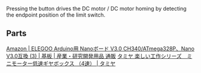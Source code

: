 Pressing the button drives the DC motor / DC motor homing by detecting the endpoint position of the limit switch.

## Parts

[Amazon | ELEGOO Arduino用 Nanoボード V3.0 CH340/ATmega328P、Nano V3.0互換 (3) | 基板 | 産業・研究開発用品 通販](https://www.amazon.co.jp/Elegoo-Nano%E3%83%9C%E3%83%BC%E3%83%89-ATmega328P%E3%80%81Nano-V3-0%E4%BA%92%E6%8F%9B-Arduino%E7%94%A8/dp/B0746CZ5DM)
[タミヤ 楽しい工作シリーズ　ミニモーター低速ギヤボックス （4速） | タミヤ](https://www.tamiya.com/japan/products/70189/index.html)
